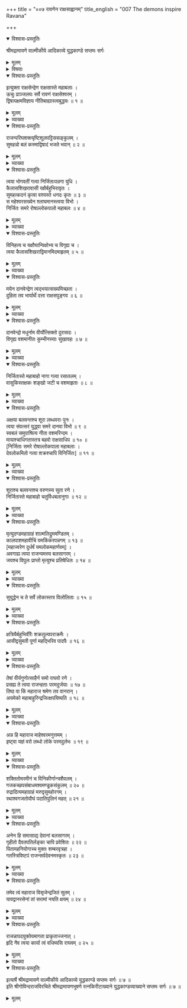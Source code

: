 +++
title = "००७ रावणेन राक्षसाह्वानम्"
title_english = "007 The demons inspire Ravana"

+++

<details open><summary>विश्वास-प्रस्तुतिः</summary>

श्रीमद्रामायणे वाल्मीकीये आदिकाव्ये युद्धकाण्डे सप्तमः सर्गः
</details>

<details><summary>मूलम्</summary>

श्रीमद्रामायणे वाल्मीकीये आदिकाव्ये युद्धकाण्डे सप्तमः सर्गः
</details>

<details><summary>विषयाः</summary>

राक्षसैरावणंप्रति कुबेरविजयादितदपादानप्रशंसनपूर्वकं रामस्यततोप्यल्पबलत्वोक्त्या कैमुत्येनतत्पराजयस्यसुकरत्वोक्तिः ॥ १ ॥ तथेन्द्रजिदपादानप्रशंसनपूर्वकं रामविजयाय -तन्नियोजनोक्त्या समाश्वासनम् ॥ २ ॥

</details>

<details open><summary>विश्वास-प्रस्तुतिः</summary>

इत्युक्ता राक्षसेन्द्रेण राक्षसास्ते महाबलाः ।  
ऊचुः प्राञ्जलयः सर्वे रावणं राक्षसेश्वरम् ।  
द्विषत्पक्षमविज्ञाय नीतिबाह्यास्त्वबुद्धयः ॥ १ ॥
</details>

<details><summary>मूलम्</summary>

इत्युक्ता राक्षसेन्द्रेण राक्षसास्ते महाबलाः ।  
ऊचुः प्राञ्जलयः सर्वे रावणं राक्षसेश्वरम् ।  
द्विषत्पक्षमविज्ञाय नीतिबाह्यास्त्वबुद्धयः ॥ १ ॥
</details>

<details><summary>व्याख्या</summary>

एवं रावणवचनमाकर्ण्य अविदितरघुनाथप्रभावा । मदोद्धता राक्षसास्तद्बलवर्णनपूर्वकं रावणं प्रशंसन्ति – इत्युक्ता इत्यादिना । सार्धश्लोक एकान्वयः । द्विषत्पक्षं द्विषद्बलं । पक्षो मासार्धके पार्श्वे गृहे सूर्यविरोधयोः । केशादेः परितो वृन्दे बले सखिस हाययोः इति विश्वः ॥ १ ॥
</details>

<details open><summary>विश्वास-प्रस्तुतिः</summary>

राजन्परिघशक्त्यृष्टिशूलपट्टिससङ्कुलम् ।  
सुमहन्नो बलं कस्माद्विषादं भजते भवान् ॥ २ ॥
</details>

<details><summary>मूलम्</summary>

राजन्परिघशक्त्यृष्टिशूलपट्टिससङ्कुलम् ।  
सुमहन्नो बलं कस्माद्विषादं भजते भवान् ॥ २ ॥
</details>

<details><summary>व्याख्या</summary>

परिधः परितो हननक्षमो गदाविशेषः । परिघः परिघातनः । इत्यमरः । शक्तिः दीर्घयष्टिः । ऋष्टिः असिः । खङ्गे तु निस्त्रिंशचन्द्रहासासिऋष्टयः इत्यमरः । शूलं प्रसिद्धं । पट्टिशः खड्गविशेषः । तैः संकुलं व्याप्तं । बलमस्ति समग्रबले एवं विद्यमाने कस्माद्धेतोः भवान् विषादं भजत इति योजना । अत्र सुमहन्नो बलमित्यत्र बलं नास्तीति प्रामादिका भाव्यनर्थसूचिकाखिलोक्तिः ॥ २ ॥
</details>

<details open><summary>विश्वास-प्रस्तुतिः</summary>

त्वया भोगवतीं गत्वा निर्जिताःपन्नगा युधि ।  
कैलासशिखरावासी यक्षैर्बहुभिरावृतः ।  
सुमहत्कदनं कृत्वा वश्यस्ते धनदः कृतः ॥ ३ ॥  
स महेश्वरसख्येन श्लाघमानस्त्वया विभो ।  
निर्जितः समरे रोषाल्लोकपालो महाबलः ॥ ४ ॥
</details>

<details><summary>मूलम्</summary>

त्वया भोगवतीं गत्वा निर्जिताःपन्नगा युधि ।  
कैलासशिखरावासी यक्षैर्बहुभिरावृतः ।  
सुमहत्कदनं कृत्वा वश्यस्ते धनदः कृतः ॥ ३ ॥  
स महेश्वरसख्येन श्लाघमानस्त्वया विभो ।  
निर्जितः समरे रोषाल्लोकपालो महाबलः ॥ ४ ॥
</details>

<details><summary>व्याख्या</summary>

तिष्ठतु सैन्यं त्वमेक एव समस्तशत्रुविद्रावणक्षम इत्याशयेनाह – त्वयेत्यादिना ॥ सार्धश्लोक एकान्वयः । भोगवतीं सर्पराजनगरीं । कदनं युद्धम् ॥ ३–४ ॥
</details>

<details open><summary>विश्वास-प्रस्तुतिः</summary>

विनिहत्य च यक्षौघान्विक्षोभ्य च विगृह्य च ।  
त्वया कैलासशिखराद्विमानमिदमाहृतम् ॥ ५ ॥
</details>

<details><summary>मूलम्</summary>

विनिहत्य च यक्षौघान्विक्षोभ्य च विगृह्य च ।  
त्वया कैलासशिखराद्विमानमिदमाहृतम् ॥ ५ ॥
</details>

<details><summary>व्याख्या</summary>

विमानं पुष्पकम् ॥ ५ ॥
</details>

<details open><summary>विश्वास-प्रस्तुतिः</summary>

मयेन दानवेन्द्रेण त्वद्भयात्सख्यमिच्छता ।  
दुहिता तव भार्यार्थे दत्ता राक्षसपुङ्गव ॥ ६ ॥
</details>

<details><summary>मूलम्</summary>

मयेन दानवेन्द्रेण त्वद्भयात्सख्यमिच्छता ।  
दुहिता तव भार्यार्थे दत्ता राक्षसपुङ्गव ॥ ६ ॥
</details>

<details><summary>व्याख्या</summary>

दुहिता मन्दोदरी । यद्यपि मयेनाभिजात्यभ्रमाद्दत्तेत्युत्तरे वक्ष्यति तथाप्यत्र प्रशंसायां भयाद्दत्तेत्युक्तम् ॥ ६ ॥
</details>

<details open><summary>विश्वास-प्रस्तुतिः</summary>

दानवेन्द्रो मधुर्नाम वीर्योत्सिक्तो दुरासदः ।  
विगृह्य वशमानीतः कुम्भीनस्याः सुखावहः ॥ ७ ॥
</details>

<details><summary>मूलम्</summary>

दानवेन्द्रो मधुर्नाम वीर्योत्सिक्तो दुरासदः ।  
विगृह्य वशमानीतः कुम्भीनस्याः सुखावहः ॥ ७ ॥
</details>

<details><summary>व्याख्या</summary>

दानवेन्द्रः मधुः । कुम्भीनसी रावणभगिनी । सुख मावहतीति सुखावहः भर्ता ॥ ७ ॥
</details>

<details open><summary>विश्वास-प्रस्तुतिः</summary>

निर्जितास्ते महाबाहो नागा गत्वा रसातलम् ।  
वासुकिस्तक्षकः शङ्खो जटी च वशमाहृताः ॥ ८ ॥
</details>

<details><summary>मूलम्</summary>

निर्जितास्ते महाबाहो नागा गत्वा रसातलम् ।  
वासुकिस्तक्षकः शङ्खो जटी च वशमाहृताः ॥ ८ ॥
</details>

<details><summary>व्याख्या</summary>

जटी सर्पविशेषस्य नाम । त्वया भोगवतीमित्यत्र तक्षकादिभिन्नक- र्कोटकादिजयोक्तिरिति न पौनरुक्त्यम् ॥ ८ ॥
</details>

<details open><summary>विश्वास-प्रस्तुतिः</summary>

अक्षया बलवन्तश्च शूरा लब्धवराः पुनः ।  
त्वया संवत्सरं युद्ध्वा समरे दानवा विभो ॥ ९ ॥  
स्वबलं समुपाश्रित्य नीता वशमरिन्दम ।  
मायाश्चाधिगतास्तत्र बहवो राक्षसाधिप ॥ १० ॥  
\[निर्जिताः समरे रोषाल्लोकपाला महाबलाः ।  
देवलोकमितो गत्वा शक्रश्चापि विनिर्जितः\] ॥ ११ ॥
</details>

<details><summary>मूलम्</summary>

अक्षया बलवन्तश्च शूरा लब्धवराः पुनः ।  
त्वया संवत्सरं युद्ध्वा समरे दानवा विभो ॥ ९ ॥  
स्वबलं समुपाश्रित्य नीता वशमरिन्दम ।  
मायाश्चाधिगतास्तत्र बहवो राक्षसाधिप ॥ १० ॥  
\[निर्जिताः समरे रोषाल्लोकपाला महाबलाः ।  
देवलोकमितो गत्वा शक्रश्चापि विनिर्जितः\] ॥ ११ ॥
</details>

<details><summary>व्याख्या</summary>

अक्षया इत्यादिश्लोकद्वयमेकान्वयम् ॥ लब्धवराः ब्रह्मणेति शेषः । अक्षयाः चूर्णीकरणेपि पुनरुत्पत्तिमत्त्वेन क्षयरहिता इत्यर्थः । दानवाः कालकेयाः । तत्र कालकेयसकाशात् । बहवः बह्वयः । वोतो गुणवचनात् इति पक्षे ङीषभावः ॥ ९–११ ॥
</details>

<details open><summary>विश्वास-प्रस्तुतिः</summary>

शूराश्च बलवन्तश्च वरुणस्य सुता रणे ।  
निर्जितास्ते महाबाहो चतुर्विधबलानुगाः ॥ १२ ॥
</details>

<details><summary>मूलम्</summary>

शूराश्च बलवन्तश्च वरुणस्य सुता रणे ।  
निर्जितास्ते महाबाहो चतुर्विधबलानुगाः ॥ १२ ॥
</details>

<details><summary>व्याख्या</summary>

चतुर्विधबलानुगाः रथगजतुरगपदातिभेदेन चतुर्विधानि बलानि पृष्ठगानि येषां ते तथा ॥ १२ ॥
</details>

<details open><summary>विश्वास-प्रस्तुतिः</summary>

मृत्युदण्डमहाग्राहं शाल्मलिद्रुममण्डितम् ।  
कालपाशमहावीचिं यमकिंकरपन्नगम् ॥ १३ ॥  
\[महाज्वरेण दुर्धर्षं यमलोकमहार्णवम्\] ।  
अवगाह्य त्वया राजन्यमस्य बलसागरम् ।  
जयश्च विपुलः प्राप्तो मृत्युश्च प्रतिषेधितः ॥ १४ ॥
</details>

<details><summary>मूलम्</summary>

मृत्युदण्डमहाग्राहं शाल्मलिद्रुममण्डितम् ।  
कालपाशमहावीचिं यमकिंकरपन्नगम् ॥ १३ ॥  
\[महाज्वरेण दुर्धर्षं यमलोकमहार्णवम्\] ।  
अवगाह्य त्वया राजन्यमस्य बलसागरम् ।  
जयश्च विपुलः प्राप्तो मृत्युश्च प्रतिषेधितः ॥ १४ ॥
</details>

<details><summary>व्याख्या</summary>

मृत्युदण्डेत्यादिश्लोकद्वयमेकान्वयम् ॥ मृत्युदण्डः यमदण्डः स एव महाग्राहः महानक्रः यस्मिन् । शाल्मलयः कण्टकशाल्मलिवृक्षाकारायुधविशेषाः त एव द्रुमाः तैर्मण्डितं । मृत्युः यमः । प्रतिषेधितः युद्धादपक्रामितः ॥ १३–१४ ॥
</details>

<details open><summary>विश्वास-प्रस्तुतिः</summary>

सुयुद्धेन च ते सर्वे लोकास्तत्र विलोलिताः ॥ १५ ॥
</details>

<details><summary>मूलम्</summary>

सुयुद्धेन च ते सर्वे लोकास्तत्र विलोलिताः ॥ १५ ॥
</details>

<details><summary>व्याख्या</summary>

सुयुद्धेनेत्यर्धं । सुयुद्धेन स्वल्पयुद्धेनेत्यर्थः । विलोलिताः द्राविताः ॥ १५ ॥
</details>

<details open><summary>विश्वास-प्रस्तुतिः</summary>

क्षत्रियैर्बहुभिर्वीरैः शक्रतुल्यपराक्रमैः ।  
आसीद्वसुमती पूर्णा महद्भिरिव पादपैः ॥ १६ ॥
</details>

<details><summary>मूलम्</summary>

क्षत्रियैर्बहुभिर्वीरैः शक्रतुल्यपराक्रमैः ।  
आसीद्वसुमती पूर्णा महद्भिरिव पादपैः ॥ १६ ॥
</details>

<details><summary>व्याख्या</summary>

क्षत्रियैः अनरण्यप्रभृतिभिः ॥ १६ ॥
</details>

<details open><summary>विश्वास-प्रस्तुतिः</summary>

तेषां वीर्यगुणोत्साहैर्न समो राघवो रणे ।  
प्रसह्य ते त्वया राजन्हताः परमदुर्जयाः ॥ १७ ॥  
तिष्ठ वा किं महाराज श्रमेण तव वानरान् ।  
अयमेको महाबाहुरिन्द्रजित्क्षपयिष्यति ॥ १८ ॥
</details>

<details><summary>मूलम्</summary>

तेषां वीर्यगुणोत्साहैर्न समो राघवो रणे ।  
प्रसह्य ते त्वया राजन्हताः परमदुर्जयाः ॥ १७ ॥  
तिष्ठ वा किं महाराज श्रमेण तव वानरान् ।  
अयमेको महाबाहुरिन्द्रजित्क्षपयिष्यति ॥ १८ ॥
</details>

<details><summary>व्याख्या</summary>

न समो राघव इति । तेभ्योपि निहीनबलः सुखेन निग्राह्य इति भावः ॥ १७-१८ ॥
</details>

<details open><summary>विश्वास-प्रस्तुतिः</summary>

अन्न हि महाराज माहेश्वरमनुत्तमम् ।  
इष्ट्वा यज्ञं वरो लब्धो लोके परमदुर्लभः ॥ १९ ॥
</details>

<details><summary>मूलम्</summary>

अन्न हि महाराज माहेश्वरमनुत्तमम् ।  
इष्ट्वा यज्ञं वरो लब्धो लोके परमदुर्लभः ॥ १९ ॥
</details>

<details><summary>व्याख्या</summary>

माहेश्वरं महेश्वरप्रीतिकरम् ॥ १९ ॥
</details>

<details open><summary>विश्वास-प्रस्तुतिः</summary>

शक्तितोमरमीनं च विनिकीर्णान्त्रशैवलम् ।  
गजकच्छपसंबाधमश्वमण्डूकसंकुलम् ॥ २० ॥  
रुद्रादित्यमहाग्राहं मरुद्वसुमहोरगम् ।  
रथाश्वगजतोयौघं पदातिपुलिनं महत् ॥ २१ ॥
</details>

<details><summary>मूलम्</summary>

शक्तितोमरमीनं च विनिकीर्णान्त्रशैवलम् ।  
गजकच्छपसंबाधमश्वमण्डूकसंकुलम् ॥ २० ॥  
रुद्रादित्यमहाग्राहं मरुद्वसुमहोरगम् ।  
रथाश्वगजतोयौघं पदातिपुलिनं महत् ॥ २१ ॥
</details>

<details><summary>व्याख्या</summary>

शक्तितोमरेत्यादिश्लोकत्रयमेकान्वयम् ॥ २०-२१ ॥
</details>

<details open><summary>विश्वास-प्रस्तुतिः</summary>

अनेन हि समासाद्य देवानां बलसागरम् ।  
गृहीतो दैवतपतिर्लङ्का चापि प्रवेशितः ॥ २२ ॥  
पितामहनियोगाच्च मुक्तः शम्बरवृत्रहा ।  
गतस्त्रिविष्टपं राजन्सर्वदेवनमस्कृतः ॥ २३ ॥
</details>

<details><summary>मूलम्</summary>

अनेन हि समासाद्य देवानां बलसागरम् ।  
गृहीतो दैवतपतिर्लङ्का चापि प्रवेशितः ॥ २२ ॥  
पितामहनियोगाच्च मुक्तः शम्बरवृत्रहा ।  
गतस्त्रिविष्टपं राजन्सर्वदेवनमस्कृतः ॥ २३ ॥
</details>

<details><summary>व्याख्या</summary>

दैवतपतिः इन्द्रः ॥ २२ – २३ ॥
</details>

<details open><summary>विश्वास-प्रस्तुतिः</summary>

तमेव त्वं महाराज विसृजेन्द्रजितं सुतम् ।  
यावद्वानरसेनां तां सरामां नयति क्षयम् ॥ २४ ॥
</details>

<details><summary>मूलम्</summary>

तमेव त्वं महाराज विसृजेन्द्रजितं सुतम् ।  
यावद्वानरसेनां तां सरामां नयति क्षयम् ॥ २४ ॥
</details>

<details><summary>व्याख्या</summary>

विसृज प्रेषय । यावन्नयति नेष्यति ॥ २४ ॥
</details>

<details open><summary>विश्वास-प्रस्तुतिः</summary>

राजन्नापदयुक्तेयमागता प्राकृताज्जनात् ।  
हृदि नैव त्वया कार्या त्वं वधिष्यसि राघवम् ॥ २५ ॥
</details>

<details><summary>मूलम्</summary>

राजन्नापदयुक्तेयमागता प्राकृताज्जनात् ।  
हृदि नैव त्वया कार्या त्वं वधिष्यसि राघवम् ॥ २५ ॥
</details>

<details><summary>व्याख्या</summary>

अयुक्ता असंभाविता । प्राकृतात् क्षुद्रात् हनुमतः ॥ २५ ॥
</details>

<details open><summary>विश्वास-प्रस्तुतिः</summary>

इत्यार्षे श्रीमद्रामायणे वाल्मीकीये आदिकाव्ये युद्धकाण्डे सप्तमः सर्गः ॥ ७ ॥  
इति श्रीगोविन्दराजविरचिते श्रीमद्रामायणभूषणे रत्नकिरीटाख्याने युद्धकाण्डव्याख्याने सप्तमः सर्गः ॥ ७ ॥
</details>

<details><summary>मूलम्</summary>

इत्यार्षे श्रीमद्रामायणे वाल्मीकीये आदिकाव्ये युद्धकाण्डे सप्तमः सर्गः ॥ ७ ॥  
इति श्रीगोविन्दराजविरचिते श्रीमद्रामायणभूषणे रत्नकिरीटाख्याने युद्धकाण्डव्याख्याने सप्तमः सर्गः ॥ ७ ॥
</details>

